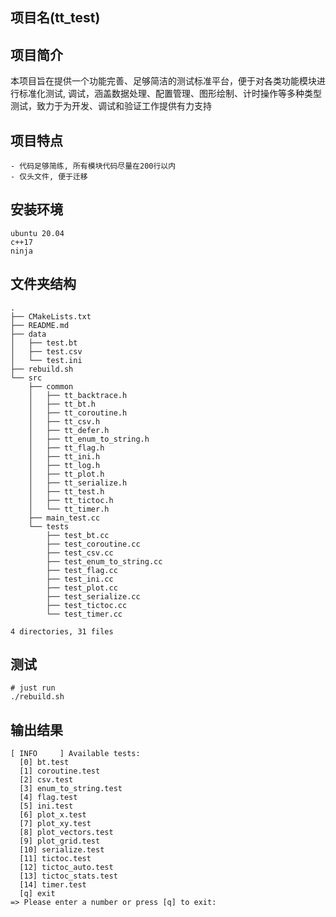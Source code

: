 ## 项目名(tt_test)

## 项目简介
本项目旨在提供一个功能完善、足够简洁的测试标准平台，便于对各类功能模块进行标准化测试, 调试，涵盖数据处理、配置管理、图形绘制、计时操作等多种类型测试，致力于为开发、调试和验证工作提供有力支持

## 项目特点
    - 代码足够简练, 所有模块代码尽量在200行以内
    - 仅头文件, 便于迁移

## 安装环境
```
ubuntu 20.04
c++17
ninja
```
## 文件夹结构
```
.
├── CMakeLists.txt
├── README.md
├── data
│   ├── test.bt
│   ├── test.csv
│   └── test.ini
├── rebuild.sh
└── src
    ├── common
    │   ├── tt_backtrace.h
    │   ├── tt_bt.h
    │   ├── tt_coroutine.h
    │   ├── tt_csv.h
    │   ├── tt_defer.h
    │   ├── tt_enum_to_string.h
    │   ├── tt_flag.h
    │   ├── tt_ini.h
    │   ├── tt_log.h
    │   ├── tt_plot.h
    │   ├── tt_serialize.h
    │   ├── tt_test.h
    │   ├── tt_tictoc.h
    │   └── tt_timer.h
    ├── main_test.cc
    └── tests
        ├── test_bt.cc
        ├── test_coroutine.cc
        ├── test_csv.cc
        ├── test_enum_to_string.cc
        ├── test_flag.cc
        ├── test_ini.cc
        ├── test_plot.cc
        ├── test_serialize.cc
        ├── test_tictoc.cc
        └── test_timer.cc

4 directories, 31 files
```
## 测试
```
# just run
./rebuild.sh
```
## 输出结果
```
[ INFO     ] Available tests:
  [0] bt.test
  [1] coroutine.test
  [2] csv.test
  [3] enum_to_string.test
  [4] flag.test
  [5] ini.test
  [6] plot_x.test
  [7] plot_xy.test
  [8] plot_vectors.test
  [9] plot_grid.test
  [10] serialize.test
  [11] tictoc.test
  [12] tictoc_auto.test
  [13] tictoc_stats.test
  [14] timer.test
  [q] exit
=> Please enter a number or press [q] to exit: 
```